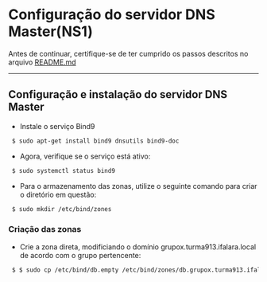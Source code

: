 # Configuração do servidor DNS Master(NS1)

Antes de continuar, certifique-se de ter cumprido os passos descritos no arquivo [README.md](https://github.com/eduardor0cha/projeto-final-inre/blob/main/README.md)

---

## Configuração e instalação do servidor DNS Master

* Instale o serviço Bind9 

```bash
 $ sudo apt-get install bind9 dnsutils bind9-doc 
```

* Agora, verifique se o serviço está ativo:

```bash
 $ sudo systemctl status bind9
```

* Para o armazenamento das zonas, utilize o seguinte comando para criar o diretório em questão:

```bash
 $ sudo mkdir /etc/bind/zones
```

### Criação das zonas

* Crie a zona direta, modificiando o domínio grupox.turma913.ifalara.local de acordo com o grupo pertencente:

```bash
 $ $ sudo cp /etc/bind/db.empty /etc/bind/zones/db.grupox.turma913.ifalara.local
```

